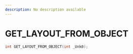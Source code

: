 ```yaml
---
description: No description available 
---
```


# GET_LAYOUT_FROM_OBJECT

```cpp
int GET_LAYOUT_FROM_OBJECT(int _Unk0);
```